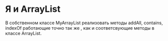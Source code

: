 # Я и ArrayList
В собственном классе MyArrayList реализовать методы addAll, contains, indexOf работающие точно так же , как и соответсвующие методы в классе ArrayList.